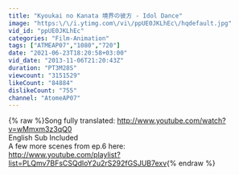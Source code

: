 ```yaml
---
title: "Kyoukai no Kanata 境界の彼方 - Idol Dance"
image: "https:\/\/i.ytimg.com\/vi\/ppUE0JKLhEc\/hqdefault.jpg"
vid_id: "ppUE0JKLhEc"
categories: "Film-Animation"
tags: ["ATMEAP07","1080","720"]
date: "2021-06-23T18:20:58+03:00"
vid_date: "2013-11-06T21:20:43Z"
duration: "PT3M28S"
viewcount: "3151529"
likeCount: "84884"
dislikeCount: "755"
channel: "AtomeAP07"
---
```

{% raw %}Song fully translated: <a rel="nofollow" target="blank" href="http://www.youtube.com/watch?v=wMmxm3z3qQ0">http://www.youtube.com/watch?v=wMmxm3z3qQ0</a><br />English Sub Included<br />A few more scenes from ep.6 here:<br /><a rel="nofollow" target="blank" href="http://www.youtube.com/playlist?list=PLQmv7BFsCSQdloY2u2rS292fGSJUB7exv">http://www.youtube.com/playlist?list=PLQmv7BFsCSQdloY2u2rS292fGSJUB7exv</a>{% endraw %}
